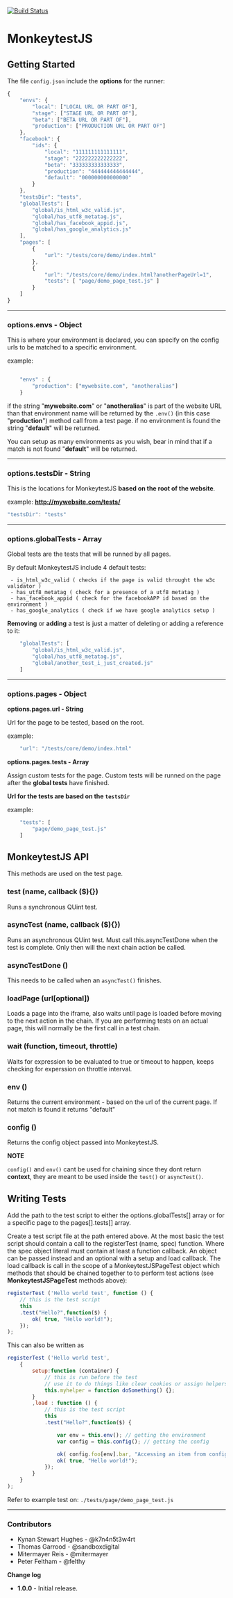 [![Build Status](https://travis-ci.org/TheMonkeys/MonkeytestJS.png)](https://travis-ci.org/TheMonkeys/MonkeytestJS)

MonkeytestJS
============


Getting Started
---------------

The file `config.json` include the **options** for the runner:

```javascript
{
    "envs": {
        "local": ["LOCAL URL OR PART OF"],
        "stage": ["STAGE URL OR PART OF"],
        "beta": ["BETA URL OR PART OF"],
        "production": ["PRODUCTION URL OR PART OF"]
    },
    "facebook": {
        "ids": {
            "local": "111111111111111",
            "stage": "222222222222222",
            "beta": "333333333333333",
            "production": "444444444444444",
            "default": "000000000000000"
        }
    },
    "testsDir": "tests",
    "globalTests": [
        "global/is_html_w3c_valid.js",
        "global/has_utf8_metatag.js",
        "global/has_facebook_appid.js",
        "global/has_google_analytics.js"
    ],
    "pages": [
        {
            "url": "/tests/core/demo/index.html"
        },
        {
            "url": "/tests/core/demo/index.html?anotherPageUrl=1",
            "tests": [ "page/demo_page_test.js" ]
        }
    ]
}

```

***

### options.envs - Object

This is where your environment is declared, you can specify on the config urls to be matched to a specific environment.

example:

```javascript

    "envs" : {
        "production": ["mywebsite.com", "anotheralias"]
    }

```

if the string "**mywebsite.com**" or "**anotheralias**" is part of the website URL than that environment name will be returned by the `.env()` (in this case "**production**") method call from a test page. if no environment is found the string "**default**" will be returned.

You can setup as many environments as you wish, bear in mind that if a match is not found "**default**" will be returned.

***

### options.testsDir - String

This is the locations for MonkeytestJS **based on the root of the website**.

example: **http://mywebsite.com/tests/**

```javascript
"testsDir": "tests"

```

***

### options.globalTests - Array

Global tests are the tests that will be runned by all pages.

By default MonkeytestJS include 4 default tests:

     - is_html_w3c_valid ( checks if the page is valid throught the w3c validator )
     - has_utf8_metatag ( check for a presence of a utf8 metatag )
     - has_facebook_appid ( check for the facebookAPP id based on the environment )
     - has_google_analytics ( check if we have google analytics setup )

**Removing** or **adding** a test is just a matter of deleting or adding a reference to it:

```javascript
    "globalTests": [
        "global/is_html_w3c_valid.js",
        "global/has_utf8_metatag.js",
        "global/another_test_i_just_created.js"
    ]
```

***

### options.pages - Object

**options.pages.url - String**

Url for the page to be tested, based on the root.

example:

```javascript
    "url": "/tests/core/demo/index.html"
```


**options.pages.tests - Array**

Assign custom tests for the page. Custom tests will be runned on the page after the **global tests** have finished.

**Url for the tests are based on the `testsDir`**

example:

```javascript
    "tests": [
        "page/demo_page_test.js"
    ]
```

MonkeytestJS API
----------------

This methods are used on the test page.

### test (name, callback ($){})
Runs a synchronous QUint test.

### asyncTest (name, callback ($){})
Runs an asynchronous QUint test. Must call this.asyncTestDone when the test is complete. Only then will the next chain
action be called.

### asyncTestDone ()
This needs to be called when an `asyncTest()` finishes.

### loadPage (url[optional])
Loads a page into the iframe, also waits until page is loaded before moving to the next action in the chain. If you are
performing tests on an actual page, this will normally be the first call in a test chain.

### wait (function, timeout, throttle)
Waits for expression to be evaluated to true or timeout to happen, keeps checking for experssion on throttle interval.

### env ()
Returns the current environment - based on the url of the current page. If not match is found it returns "default"

### config ()
Returns the config object passed into MonkeytestJS.


**NOTE**

`config()` and `env()` cant be used for chaining since they dont return **context**, they are meant to be used inside the
`test()` or `asyncTest()`.

Writing Tests
-------------

Add the path to the test script to either the options.globalTests[] array or for a specific page to the pages[].tests[]
array.

Create a test script file at the path entered above. At the most basic the test script should contain a call to the
registerTest (name, spec) function. Where the spec object literal must contain at least a function callback. An object can
be passed instead and an optional with a setup and load callback. The load callback is call in the scope of a MonkeytestJSPageTest object
which methods that should be chained together to to perform test actions (see **MonkeytestJSPageTest** methods above):

```javascript
registerTest ('Hello world test', function () {
    // this is the test script
    this
    .test("Hello?",function($) {
        ok( true, "Hello world!");
    });
);
```

This can also be written as

```javascript
registerTest ('Hello world test',
    {
        setup:function (container) {
            // this is run before the test
            // use it to do things like clear cookies or assign helpers
            this.myhelper = function doSomething() {};
        }
        ,load : function () {
            // this is the test script
            this
            .test("Hello?",function($) {

                var env = this.env(); // getting the environment
                var config = this.config(); // getting the config

                ok( config.foo[env].bar, "Accessing an item from config on a specific environment" );
                ok( true, "Hello world!");
            });
        }
    }
);
```

Refer to example test on: ```./tests/page/demo_page_test.js```

***

### Contributors

   - Kynan Stewart Hughes - @k7n4n5t3w4rt
   - Thomas Garrood - @sandboxdigital
   - Mitermayer Reis - @mitermayer
   - Peter Feltham  - @felthy


**Change log**

   - **1.0.0** - Initial release.

